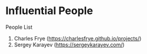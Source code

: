 # Influential People
People List 


1. Charles Frye (https://charlesfrye.github.io/projects/)
2. Sergey Karayev (https://sergeykarayev.com/)